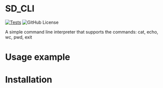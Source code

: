 # SD_CLI
[![Tests](https://github.com/lilyreber/CD_CLI/actions/workflows/python-app.yml/badge.svg)](https://github.com/lilyreber/CD_CLI/actions/workflows/python-app.yml/badge.svg)
![GitHub License](https://img.shields.io/github/license/lilyreber/CD_CLI)


A simple command line interpreter that supports the commands: cat, echo, wc, pwd, exit


# Usage example

# Installation

